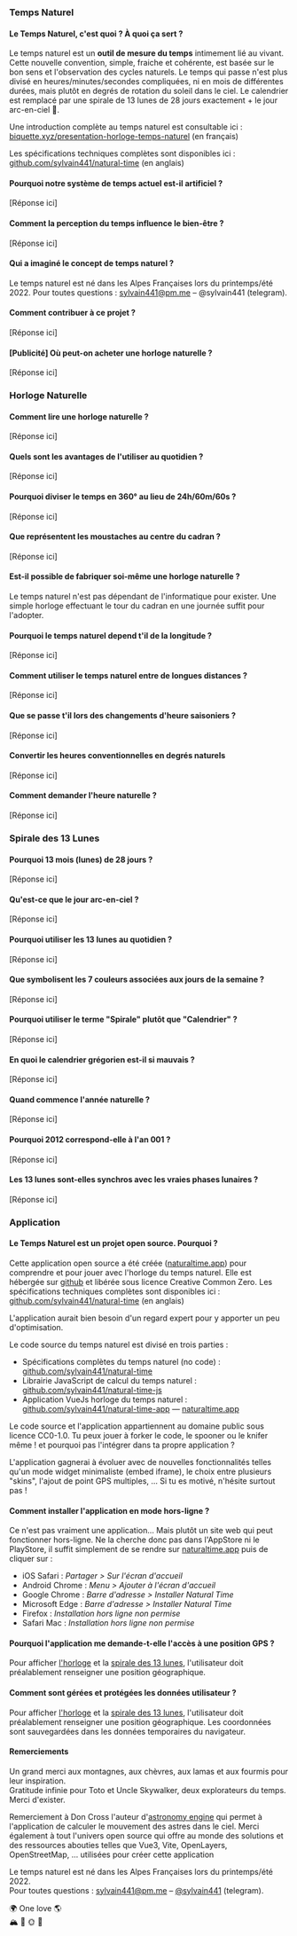 ### Temps Naturel

#### Le Temps Naturel, c'est quoi ? À quoi ça sert ?

Le temps naturel est un **outil de mesure du temps** intimement lié au vivant. Cette nouvelle convention, simple, fraiche et cohérente, est basée sur le bon sens et l'observation des cycles naturels. Le temps qui passe n'est plus divisé en heures/minutes/secondes compliquées, ni en mois de différentes durées, mais plutôt en degrés de rotation du soleil dans le ciel. Le calendrier est remplacé par une spirale de 13 lunes de 28 jours exactement + le jour arc-en-ciel 🌈.

Une introduction complète au temps naturel est consultable ici :  
[biquette.xyz/presentation-horloge-temps-naturel](https://sylvainbiquette.xyz/presentation-horloge-temps-naturel) (en français)

Les spécifications techniques complètes sont disponibles ici :  
[github.com/sylvain441/natural-time](https://github.com/sylvain441/natural-time) (en anglais) 

#### Pourquoi notre système de temps actuel est-il artificiel ?
[Réponse ici]

#### Comment la perception du temps influence le bien-être ?
[Réponse ici]

#### Qui a imaginé le concept de temps naturel ?

Le temps naturel est né dans les Alpes Françaises lors du printemps/été 2022.
Pour toutes questions : sylvain441@pm.me – @sylvain441 (telegram).

#### Comment contribuer à ce projet ?
[Réponse ici]

#### [Publicité] Où peut-on acheter une horloge naturelle ?
[Réponse ici]





### Horloge Naturelle

#### Comment lire une horloge naturelle ?
[Réponse ici]

#### Quels sont les avantages de l'utiliser au quotidien ?
[Réponse ici]

#### Pourquoi diviser le temps en 360° au lieu de 24h/60m/60s ?
[Réponse ici]

#### Que représentent les moustaches au centre du cadran ?
[Réponse ici]

#### Est-il possible de fabriquer soi-même une horloge naturelle ?

Le temps naturel n'est pas dépendant de l'informatique pour exister. Une simple horloge effectuant le tour du cadran en une journée suffit pour l'adopter.

#### Pourquoi le temps naturel depend t'il de la longitude ?
[Réponse ici]

#### Comment utiliser le temps naturel entre de longues distances ?
[Réponse ici]

#### Que se passe t'il lors des changements d'heure saisoniers ?
[Réponse ici]

#### Convertir les heures conventionnelles en degrés naturels
[Réponse ici]

#### Comment demander l'heure naturelle ?
[Réponse ici]





### Spirale des 13 Lunes

#### Pourquoi 13 mois (lunes) de 28 jours ?
[Réponse ici]

#### Qu'est-ce que le jour arc-en-ciel ?
[Réponse ici]

#### Pourquoi utiliser les 13 lunes au quotidien ?
[Réponse ici]

#### Que symbolisent les 7 couleurs associées aux jours de la semaine ?
[Réponse ici]

#### Pourquoi utiliser le terme "Spirale" plutôt que "Calendrier" ?
[Réponse ici]

#### En quoi le calendrier grégorien est-il si mauvais ?
[Réponse ici]

#### Quand commence l'année naturelle ?
[Réponse ici]

#### Pourquoi 2012 correspond-elle à l'an 001 ?
[Réponse ici]

#### Les 13 lunes sont-elles synchros avec les vraies phases lunaires ?
[Réponse ici]





### Application

#### Le Temps Naturel est un projet open source. Pourquoi ?

 Cette application open source a été créée ([naturaltime.app](https://naturaltime.app)) pour comprendre et pour jouer avec l'horloge du temps naturel. Elle est hébergée sur [github](https://github.com/sylvain441/natural-time-app) et libérée sous licence Creative Common Zero.
Les spécifications techniques complètes sont disponibles ici :  
[github.com/sylvain441/natural-time](https://github.com/sylvain441/natural-time) (en anglais) 

L'application aurait bien besoin d'un regard expert pour y apporter un peu d'optimisation.

Le code source du temps naturel est divisé en trois parties :

- Spécifications complètes du temps naturel (no code) : [github.com/sylvain441/natural-time](https://github.com/sylvain441/natural-time)
- Librairie JavaScript de calcul du temps naturel : [github.com/sylvain441/natural-time-js](https://github.com/sylvain441/natural-time-js)
- Application VueJs horloge du temps naturel : [github.com/sylvain441/natural-time-app](https://github.com/sylvain441/natural-time-app) — [naturaltime.app](https://naturaltime.app)

Le code source et l'application appartiennent au domaine public sous licence CC0-1.0. Tu peux jouer à forker le code, le spooner ou le knifer même ! et pourquoi pas l'intégrer dans ta propre application ?

L'application gagnerai à évoluer avec de nouvelles fonctionnalités telles qu'un mode widget minimaliste (embed iframe), le choix entre plusieurs "skins", l'ajout de point GPS multiples, ... Si tu es motivé, n'hésite surtout pas !

#### Comment installer l'application en mode hors-ligne ?

Ce n'est pas vraiment une application... Mais plutôt un site web qui peut fonctionner hors-ligne. Ne la cherche donc pas dans l'AppStore ni le PlayStore, il suffit simplement de se rendre sur [naturaltime.app](https://naturaltime.app) puis de cliquer sur :

- iOS Safari : *Partager > Sur l'écran d'accueil*
- Android Chrome : *Menu > Ajouter à l'écran d'accueil*
- Google Chrome : *Barre d'adresse > Installer Natural Time*
- Microsoft Edge : *Barre d'adresse > Installer Natural Time*
- Firefox : *Installation hors ligne non permise*
- Safari Mac : *Installation hors ligne non permise*

#### Pourquoi l'application me demande-t-elle l'accès à une position GPS ?

Pour afficher [l'horloge](#) et la [spirale des 13 lunes](#), l'utilisateur doit préalablement renseigner une position géographique. 

#### Comment sont gérées et protégées les données utilisateur ?

Pour afficher [l'horloge](#) et la [spirale des 13 lunes](#), l'utilisateur doit préalablement renseigner une position géographique. Les coordonnées sont sauvegardées dans les données temporaires du navigateur.

#### Remerciements

Un grand merci aux montagnes, aux chèvres, aux lamas et aux fourmis pour leur inspiration.  
Gratitude infinie pour Toto et Uncle Skywalker, deux explorateurs du temps. Merci d'exister.

Remerciement à Don Cross l'auteur d'[astronomy engine](https://github.com/cosinekitty/astronomy/) qui permet à l'application de calculer le mouvement des astres dans le ciel. Merci également à tout l'univers open source qui offre au monde des solutions et des ressources abouties telles que Vue3, Vite, OpenLayers, OpenStreetMap, ... utilisées pour créer cette application

Le temps naturel est né dans les Alpes Françaises lors du printemps/été 2022.  
Pour toutes questions : [sylvain441@pm.me](mailto:sylvain441@pm.me) – [@sylvain441](https://t.me/sylvain441) (telegram).

🌍 One love 🌎  
🏔 🐐 🌞 🌈